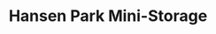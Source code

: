 ---
title: "Hansen Park Mini-Storage"
url: /kennewick/hansen-park-mini-storage/
shop: storage rental
---